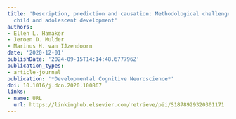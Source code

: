 ```yaml
---
title: 'Description, prediction and causation: Methodological challenges of studying
  child and adolescent development'
authors:
- Ellen L. Hamaker
- Jeroen D. Mulder
- Marinus H. van IJzendoorn
date: '2020-12-01'
publishDate: '2024-09-15T14:14:48.677796Z'
publication_types:
- article-journal
publication: '*Developmental Cognitive Neuroscience*'
doi: 10.1016/j.dcn.2020.100867
links:
- name: URL
  url: https://linkinghub.elsevier.com/retrieve/pii/S1878929320301171
---
```

